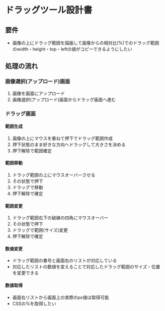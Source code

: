 # ドラッグツール設計書

## 要件

- 画像の上にドラッグ範囲を描画して画像からの相対比(%)でのドラッグ範囲のwidth・height・top・leftの値がコピーできるようにしたい

## 処理の流れ

### 画像選択(アップロード)画面

1. 画像を画面にアップロード
2. 画像選択(アップロード)画面からドラッグ画面へ進む

### ドラッグ画面

#### 範囲生成

1. 画像の上にマウスを重ねて押下でドラッグ範囲作成
2. 押下状態のまま好きな方向へドラッグして大きさを決める
3. 押下解除で範囲確定

#### 範囲移動

1. ドラッグ範囲の上にマウスオーバーさせる
2. その状態で押下
3. ドラッグで移動
4. 押下解除で確定

#### 範囲変更

1. ドラッグ範囲右下の破線の四角にマウスオーバー
2. その状態で押下
3. ドラッグで範囲(サイズ)変更
4. 押下解除で確定

#### 数値変更

- ドラッグ範囲の番号と画面右のリストが対応している
- 対応したリストの数値を変えることで対応したドラッグ範囲のサイズ・位置を変更できる

#### 数値取得

- 画面右リストから画面上の実際のpx値は取得可能
- CSSの%を取得したい